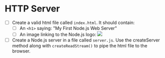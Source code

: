 # HTTP Server

- [ ] Create a valid html file called `index.html`. It should contain:
    - [ ] An `<h1>` saying: "My First Node.js Web Server" 
    - [ ] An image linking to the Node.js logo: ![](https://rawgit.com/nodejs/nodejs.org/886b30fde80f35fd0db98793f258d78a9ae0a997/static/images/logo-light.svg)
- [ ] Create a Node.js server in a file called `server.js`. Use the createServer method along with `createReadStream()` to pipe the html file to the browser.